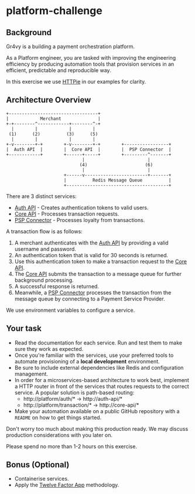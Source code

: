 # platform-challenge

## Background

Gr4vy is a building a payment orchestration platform.

As a Platform engineer, you are tasked with improving the engineering efficiency by producing automation tools that provision services in an efficient, predictable and reproducible way.

In this exercise we use [HTTPie](https://github.com/httpie/httpie) in our examples for clarity.

## Architecture Overview

```
+----------------------------------+
|            Merchant              |
+-+--------^------------+--------^-+
  |        |            |        |
 (1)      (2)          (3)      (5)
  |        |            |        |
+-v--------+-+        +-v--------+-+        +-----------------+
|  Auth API  |        |  Core API  |        |  PSP Connector  | 
+------------+        +------+-----+        +---------^-------+
                             |                        |
                            (4)                      (6)
                             |                        |
                      +------v------------------------+-------+
                      |          Redis Message Queue          |
                      +---------------------------------------+
```

There are 3 distinct services:

- [Auth API] - Creates authentication tokens to valid users.
- [Core API] - Processes transaction requests.
- [PSP Connector] - Processes loyalty from transactions.

A transaction flow is as follows:

1. A merchant authenticates with the [Auth API] by providing a valid username and password.
2. An authentication token that is valid for 30 seconds is returned.
3. Use this authentication token to make a transaction request to the [Core API].
4. The [Core API] submits the transaction to a message queue for further background processing.
5. A successful response is returned.
6. Meanwhile, a [PSP Connector] processes the transaction from the message queue by connecting to a Payment Service Provider.

We use environment variables to configure a service.

## Your task

- Read the documentation for each service. Run and test them to make sure they work as expected.
- Once you're familiar with the services, use your preferred tools to automate provisioning of a **local development** environment.
- Be sure to include external dependencies like Redis and configuration management.
- In order for a microservices-based architecture to work best, implement a HTTP router in front of the services that routes requests to the correct service. A popular solution is path-based routing:
    - http://platform/auth/* → http://auth-api/*
    - http://platform/transaction/* → http://core-api/*
- Make your automation available on a public GitHub repository with a `README` on how to get things started.

Don't worry too much about making this production ready. We may discuss production considerations with you later on.

Please spend no more than 1-2 hours on this exercise.

## Bonus (Optional)

- Containerise services.
- Apply the [Twelve Factor App](https://12factor.net/) methodology.

[Auth API]: auth-api
[Core API]: core-api
[PSP Connector]: psp-connector